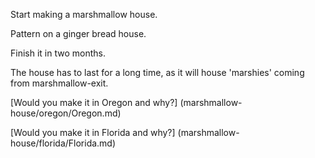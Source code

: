 Start making a marshmallow house.

Pattern on a ginger bread house.

Finish it in two months.

The house has to last for a long time, as it will house 'marshies' coming from marshmallow-exit.

[Would you make it in Oregon and why?] (marshmallow-house/oregon/Oregon.md)

[Would you make it in Florida and why?] (marshmallow-house/florida/Florida.md)